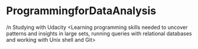 # ProgrammingforDataAnalysis
 /n Studying with Udacity
<Learning programming skills needed to uncover patterns and insights in large sets, 
running queries with relational databases and working with Unix shell and Git>
